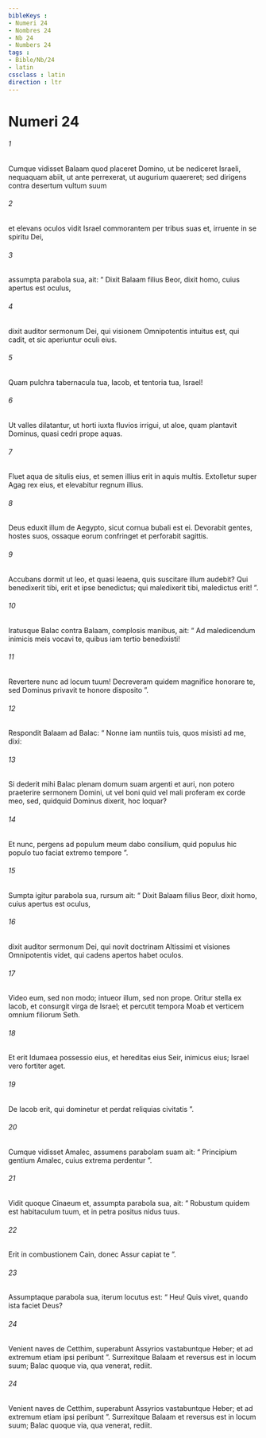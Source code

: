 ```yaml
---
bibleKeys : 
- Numeri 24
- Nombres 24
- Nb 24
- Numbers 24
tags : 
- Bible/Nb/24
- latin
cssclass : latin
direction : ltr
---
```


# Numeri 24

###### 1
Cumque vidisset Balaam quod placeret Domino, ut be nediceret Israeli, nequaquam abiit, ut ante perrexerat, ut augurium quaereret; sed dirigens contra desertum vultum suum 
###### 2
et elevans oculos vidit Israel commorantem per tribus suas et, irruente in se spiritu Dei, 
###### 3
assumpta parabola sua, ait: “ Dixit Balaam filius Beor, dixit homo, cuius apertus est oculus,
###### 4
dixit auditor sermonum Dei, qui visionem Omnipotentis intuitus est, qui cadit, et sic aperiuntur oculi eius.
###### 5
Quam pulchra tabernacula tua, Iacob, et tentoria tua, Israel!
###### 6
Ut valles dilatantur, ut horti iuxta fluvios irrigui, ut aloe, quam plantavit Dominus, quasi cedri prope aquas.
###### 7
Fluet aqua de situlis eius, et semen illius erit in aquis multis. Extolletur super Agag rex eius, et elevabitur regnum illius.
###### 8
Deus eduxit illum de Aegypto, sicut cornua bubali est ei. Devorabit gentes, hostes suos, ossaque eorum confringet et perforabit sagittis.
###### 9
Accubans dormit ut leo, et quasi leaena, quis suscitare illum audebit? Qui benedixerit tibi, erit et ipse benedictus; qui maledixerit tibi, maledictus erit! ”.
###### 10
Iratusque Balac contra Balaam, complosis manibus, ait: “ Ad maledicendum inimicis meis vocavi te, quibus iam tertio benedixisti! 
###### 11
Revertere nunc ad locum tuum! Decreveram quidem magnifice honorare te, sed Dominus privavit te honore disposito ”. 
###### 12
Respondit Balaam ad Balac: “ Nonne iam nuntiis tuis, quos misisti ad me, dixi: 
###### 13
Si dederit mihi Balac plenam domum suam argenti et auri, non potero praeterire sermonem Domini, ut vel boni quid vel mali proferam ex corde meo, sed, quidquid Dominus dixerit, hoc loquar? 
###### 14
Et nunc, pergens ad populum meum dabo consilium, quid populus hic populo tuo faciat extremo tempore ”. 
###### 15
Sumpta igitur parabola sua, rursum ait: “ Dixit Balaam filius Beor, dixit homo, cuius apertus est oculus, 
###### 16
dixit auditor sermonum Dei, qui novit doctrinam Altissimi et visiones Omnipotentis videt, qui cadens apertos habet oculos.
###### 17
Video eum, sed non modo; intueor illum, sed non prope. Oritur stella ex Iacob, et consurgit virga de Israel; et percutit tempora Moab et verticem omnium filiorum Seth. 
###### 18
Et erit Idumaea possessio eius, et hereditas eius Seir, inimicus eius; Israel vero fortiter aget.
###### 19
De Iacob erit, qui dominetur et perdat reliquias civitatis ”.
###### 20
Cumque vidisset Amalec, assumens parabolam suam ait: “ Principium gentium Amalec, cuius extrema perdentur ”.
###### 21
Vidit quoque Cinaeum et, assumpta parabola sua, ait: “ Robustum quidem est habitaculum tuum, et in petra positus nidus tuus.
###### 22
Erit in combustionem Cain, donec Assur capiat te ”.
###### 23
Assumptaque parabola sua, iterum locutus est: “ Heu! Quis vivet, quando ista faciet Deus?
###### 24
Venient naves de Cetthim, superabunt Assyrios vastabuntque Heber; et ad extremum etiam ipsi peribunt ”. Surrexitque Balaam et reversus est in locum suum; Balac quoque via, qua venerat, rediit.
###### 24
Venient naves de Cetthim, superabunt Assyrios vastabuntque Heber; et ad extremum etiam ipsi peribunt ”. Surrexitque Balaam et reversus est in locum suum; Balac quoque via, qua venerat, rediit.
